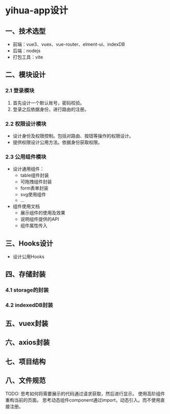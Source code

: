 # yihua-app设计

## 一、技术选型

* 前端：vue3、vuex、vue-router、elment-ui、indexDB
* 后端：nodejs
* 打包工具：vite

## 二、模块设计

### 2.1 登录模块
1. 首先设计一个默认账号，密码校验。
2. 登录之后依据身份，进行路由的注册。

### 2.2 权限设计模块
* 设计身份及权限控制。包括对路由、按钮等操作的权限设计。
* 提供权限设计公用方法。依据身份获取权限。

### 2.3 公用组件模块
* 设计通用组件：
    * table组件封装
    * 可拖拽组件封装
    * form表单封装
    * svg使用组件
    * ...
* 组件使用文档
    * 展示组件的使用及效果
    * 说明组件提供的API
    * 组件属性传入

## 三、Hooks设计
* 设计公用Hooks

## 四、存储封装
### 4.1 storage的封装
### 4.2 indexedDB封装

## 五、vuex封装

## 六、axios封装

## 七、项目结构

## 八、文件规范


TODO:
思考如何将需要展示的代码通过请求获取，然后进行显示。
使用高阶组件重构当前的页面。
思考动态组件component通过import，动态引入。而不使用直接注册。